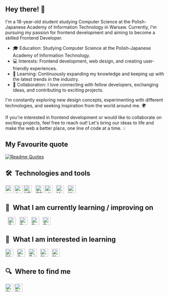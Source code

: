 ## Hey there! 👋

I'm a 18-year-old student studying Computer Science at the Polish-Japanese Academy of Information Technology in Warsaw. Currently, I'm pursuing my passion for frontend development and aiming to become a skilled Frontend Developer.

- 🎓 Education: Studying Computer Science at the Polish-Japanese Academy of Information Technology.
- 💻 Interests: Frontend development, web design, and creating user-friendly experiences.
- 🌱 Learning: Continuously expanding my knowledge and keeping up with the latest trends in the industry.
- 🤝 Collaboration: I love connecting with fellow developers, exchanging ideas, and contributing to exciting projects.


I'm constantly exploring new design concepts, experimenting with different technologies, and seeking inspiration from the world around me. 🌍

If you're interested in frontend development or would like to collaborate on exciting projects, feel free to reach out! Let's bring our ideas to life and make the web a better place, one line of code at a time. 💡


## My Favourite quote
[![Readme Quotes](https://quotes-github-readme.vercel.app/api?quote=Tell+them+North+remembers&author=Arya+Stark&type=vertical&theme=nord)](https://github.com/piyushsuthar/github-readme-quotes)

## 🛠  Technologies and tools

<a name="learning-now"></a>

[<img src="https://img.shields.io/badge/React-282C34?logo=react&logoColor=61DBFB" alt="react logo" title="react" height="25" />][tech_tools_anchor]
[<img src="https://img.shields.io/badge/JavaScript-282C34?logo=javascript&logoColor=F7DF1E" alt="JavaScript logo" title="JavaScript" height="25" />][tech_tools_anchor]
[<img src="https://img.shields.io/badge/HTML5-282C34?logo=html5&logoColor=E34F26" alt="HTML5 logo" title="HTML5" height="25" />][tech_tools_anchor]
&nbsp;
[<img src="https://img.shields.io/badge/CSS3-282C34?logo=css3&logoColor=1572B6" alt="CSS3 logo" title="CSS3" height="25" />][tech_tools_anchor]
[<img src="https://img.shields.io/badge/git-282C34?logo=git&logoColor=F05032" alt="git logo" title="git" height="25" />][tech_tools_anchor]
&nbsp;
[<img src="https://img.shields.io/badge/VS%20Code-282C34?logo=visual-studio-code&logoColor=007ACC" alt="Visual Studio Code logo" title="Visual Studio Code" height="25" />][tech_tools_anchor]
&nbsp;
[<img src="https://img.shields.io/badge/Sql-282C34?logo=mysql&logoColor=orange" alt="Visual Studio Code logo" title="Visual Studio Code" height="25" />][tech_tools_anchor]
&nbsp;


<a name="learning-next"></a>

## 📖  What I am currently learning / improving on


&nbsp;
[<img src="https://img.shields.io/badge/TypeScript-282C34?logo=typescript&logoColor=blue" alt="TypeScript logo" title="TypeScript" height="25" />][tech_tools_anchor]
&nbsp;
[<img src="https://img.shields.io/badge/React Native-282C34?logo=react&logoColor=61DAFB" alt="React Native logo" title="React Native" height="25" />][tech_tools_anchor]
&nbsp;
[<img src="https://img.shields.io/badge/Redux-282C34?logo=redux&logoColor=764ABC" alt="Redux logo" title="Redux" height="25" />][tech_tools_anchor]
&nbsp;
[<img src="https://img.shields.io/badge/C++-282C34?logo=cplusplus&logoColor=2F3485" alt="Redux logo" title="Redux" height="25" />][tech_tools_anchor]
&nbsp;

## 👾  What I am interested in learning 


[<img src="https://img.shields.io/badge/MongoDB-282C34?logo=mongodb&logoColor=47A248" alt="MongoDB logo" title="MongoDB" height="25" />][learning_next_anchor]
&nbsp;
[<img src="https://img.shields.io/badge/Sass-282C34?logo=sass&logoColor=CC6699" alt="Sass logo" title="Sass" height="25" />][learning_next_anchor]
&nbsp;
[<img src="https://img.shields.io/badge/Tailwind%20CSS-282C34?logo=tailwind-css&logoColor=38B2AC" alt="Tailwind CSS logo" title="Tailwind CSS" height="25" />][learning_next_anchor]
&nbsp;
[<img src="https://img.shields.io/badge/Node.js-282C34?logo=node.js&logoColor=339933" alt="Node.js logo" title="Node.js" height="25" />][learning_next_anchor]
&nbsp;
[<img src="https://img.shields.io/badge/Next.js-282C34?logo=next.js&logoColor=FFFFFF" alt="Next.js logo" title="Next.js" height="25" />][learning_next_anchor]
&nbsp;


## 🔍  Where to find me

[<img src="https://img.shields.io/badge/Telegram-white?logo=telegram&logoColor=blue" alt="Stack Overflow logo" title="Stack Overflow" height="25" />](https://t.me/a10ney)
[<img src="https://img.shields.io/badge/LinkedIn-white?logo=linkedin&logoColor=blue" alt="Stack Overflow logo" title="Stack Overflow" height="25" />](https://www.linkedin.com/in/illia-martynov-335800283/)
&nbsp;


[tech_tools_anchor]: #bonjour--
[learning_now_anchor]: #learning-now
[learning_next_anchor]: #learning-next
